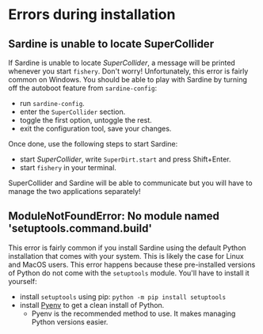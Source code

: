 # Errors during installation

## Sardine is unable to locate SuperCollider

If Sardine is unable to locate *SuperCollider*, a message will be printed whenever you start `fishery`. Don't worry!
Unfortunately, this error is fairly common on Windows. You should be able to play with Sardine by turning off the
autoboot feature from `sardine-config`:
- run `sardine-config`.
- enter the `SuperCollider` section.
- toggle the first option, untoggle the rest.
- exit the configuration tool, save your changes.

Once done, use the following steps to start Sardine:
- start *SuperCollider*, write `SuperDirt.start` and press Shift+Enter.
- start `fishery` in your terminal.

SuperCollider and Sardine will be able to communicate but you will have to manage the two applications separately!

## ModuleNotFoundError: No module named 'setuptools.command.build'

This error is fairly common if you install Sardine using the default Python installation that comes with your system.
This is likely  the case for Linux and MacOS users. This error happens because these pre-installed versions of Python
do not come with the `setuptools` module. You'll have to install it yourself:
  - install `setuptools` using pip: `python -m pip install setuptools`
  - install [Pyenv](https://github.com/pyenv/pyenv) to get a clean install of Python.
    - Pyenv is the recommended method to use. It makes managing Python versions easier.



